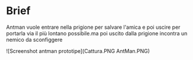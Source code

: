 # Brief
Antman vuole entrare nella prigione per salvare l'amica e poi uscire per portarla via il più lontano possibile.ma poi uscito dalla prigione incontra un nemico da sconfiggere

![Screenshot antman prototipe](Cattura.PNG AntMan.PNG)
